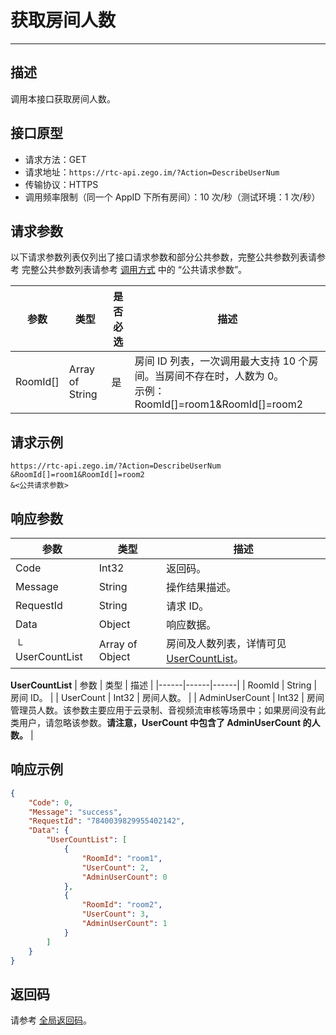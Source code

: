 # 获取房间人数

---

## 描述

调用本接口获取房间人数。


## 接口原型

- 请求方法：GET
- 请求地址：`https://rtc-api.zego.im/?Action=DescribeUserNum`
- 传输协议：HTTPS
- 调用频率限制（同一个 AppID 下所有房间）：10 次/秒（测试环境：1 次/秒）

## 请求参数

以下请求参数列表仅列出了接口请求参数和部分公共参数，完整公共参数列表请参考 完整公共参数列表请参考 [调用方式](/live-streaming-server/api-reference/accessing-server-apis#公共请求参数) 中的 “公共请求参数”。


<table>

<thead>
  <tr>
    <th>参数</th>
    <th>类型</th>
    <th>是否必选</th>
    <th>描述</th>
  </tr>
</thead>
<tbody>
  <tr>
    <td>RoomId[]</td>
    <td>Array of String</td>
    <td>是</td>
    <td>房间 ID 列表，一次调用最大支持 10 个房间。当房间不存在时，人数为 0。<br />示例：RoomId[]=room1&RoomId[]=room2</td>
  </tr>
</tbody>
</table>


## 请求示例

```
https://rtc-api.zego.im/?Action=DescribeUserNum
&RoomId[]=room1&RoomId[]=room2
&<公共请求参数>
```

## 响应参数


| 参数 | 类型 | 描述 |
|------|------|------|
| Code | Int32 | 返回码。 |
| Message | String | 操作结果描述。 |
| RequestId | String | 请求 ID。 |
| Data | Object | 响应数据。 |
| └ UserCountList | Array of Object | 房间及人数列表，详情可见[UserCountList](#userCountList)。 |

<a id="usercountList"></a>
**UserCountList**
| 参数 | 类型 | 描述 |
|------|------|------|
| RoomId | String | 房间 ID。 |
| UserCount | Int32 | 房间人数。 |
| AdminUserCount | Int32 | 房间管理员人数。该参数主要应用于云录制、音视频流审核等场景中；如果房间没有此类用户，请忽略该参数。**请注意，UserCount 中包含了 AdminUserCount 的人数。** |

## 响应示例

```json
{
    "Code": 0,
    "Message": "success",
    "RequestId": "7840039829955402142",
    "Data": {
        "UserCountList": [
            {
                "RoomId": "room1",
                "UserCount": 2,
                "AdminUserCount": 0
            },
            {
                "RoomId": "room2",
                "UserCount": 3,
                "AdminUserCount": 1
            }
        ]
    }
}
```

## 返回码

请参考 [全局返回码](https://doc-zh.zego.im/article/19702)。
